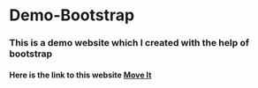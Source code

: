 # Demo-Bootstrap

### This is a demo website which I created with the help of bootstrap

#### Here is the link to this website <a href="https://20481a1219.github.io/Demo-Bootstrap/">Move It</a>


